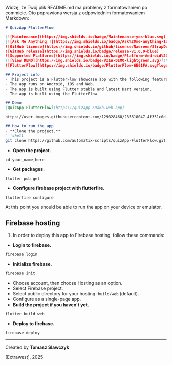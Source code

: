 Widzę, że Twój plik README.md ma problemy z formatowaniem po commicie. Oto poprawiona wersja z odpowiednim formatowaniem Markdown:

```markdown
# QuizApp FlutterFlow

[![Maintenance](https://img.shields.io/badge/Maintenance-yes-blue.svg)]()
[![Ask Me Anything !](https://img.shields.io/badge/Ask%20me-anything-1abc9c.svg)]()
![GitHub license](https://img.shields.io/github/license/Naereen/StrapDown.js.svg)
![GitHub release](https://img.shields.io/badge/release-v1.0.0-blue)
![Supported Platforms](https://img.shields.io/badge/Platform-Android%20%7C%20iOS%20%7C%20Web-blue.svg?logo=flutter)
[![View DEMO](https://img.shields.io/badge/VIEW-DEMO-lightgreen.svg)](https://quizapp-69a6b.web.app)
![FlutterFlow](https://img.shields.io/badge/FlutterFlow-6E61FA.svg?logo=flutter)

## Project info 
- This project is a FlutterFlow showcase app with the following features: Firebase database, Animation, and Custom Page Transitions.
- The app runs on Android, iOS and Web.
- The app is built using Flutter stable and latest Dart version.
- The app is built using the FlutterFlow

## Demo
[QuizApp FlutterFlow](https://quizapp-69a6b.web.app)

https://user-images.githubusercontent.com/129328468/235618047-4f351c0d-a73e-4239-ab65-9c38ac127fc2.mp4

## How to run the app
- **Clone the project.**
```shell
git clone https://github.com/automatix-scripts/quizApp-FlutterFlow.git
```

- **Open the project.**
```shell
cd your_name_here
```

- **Get packages.**
```shell
flutter pub get
```

- **Configure firebase project with flutterfire.**
```shell
flutterfire configure
```

At this point you should be able to run the app on your device or emulator.

## Firebase hosting

1. In order to deploy this app to Firebase hosting, follow these commands:

- **Login to firebase.**
```shell
firebase login
```

- **Initialize firebase.**
```shell
firebase init
```

- Choose account, then choose Hosting as an option.
- Select Firebase project.
- Select public directory for your hosting: `build/web` (default).
- Configure as a single-page app.
- **Build the project if you haven't yet.**
```shell
flutter build web
```

- **Deploy to firebase.**
```shell
firebase deploy
```

---

Created by **Tomasz Slawczyk**

[Extrawest], 2025
```
